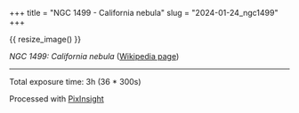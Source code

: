 +++
title = "NGC 1499 - California nebula"
slug = "2024-01-24_ngc1499"
+++

{{ resize_image() }}

_NGC 1499: California nebula_ ([Wikipedia page](https://en.wikipedia.org/wiki/California_Nebula))

---

Total exposure time: 3h (36 \* 300s)

Processed with [PixInsight](https://pixinsight.com/)
